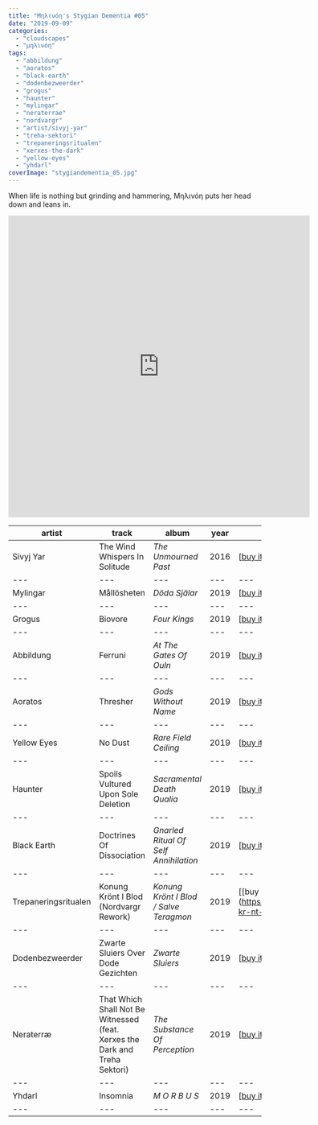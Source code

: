 ```yaml
---
title: "Μηλινόη's Stygian Dementia #05"
date: "2019-09-09"
categories: 
  - "cloudscapes"
  - "μηλινόη"
tags: 
  - "abbildung"
  - "aoratos"
  - "black-earth"
  - "dodenbezweerder"
  - "grogus"
  - "haunter"
  - "mylingar"
  - "neraterrae"
  - "nordvargr"
  - "artist/sivyj-yar"
  - "treha-sektori"
  - "trepaneringsritualen"
  - "xerxes-the-dark"
  - "yellow-eyes"
  - "yhdarl"
coverImage: "stygiandementia_05.jpg"
---
```


When life is nothing but grinding and hammering, Μηλινόη puts her head down and leans in.

<iframe src="https://www.mixcloud.com/widget/iframe/?feed=%2Feveningoflight%2F%CE%BC%CE%B7%CE%BB%CE%B9%CE%BD%CF%8C%CE%B7s-stygian-dementia-05%2F" width="600" height="600" frameborder="0"></iframe>

| **artist** | **track** | **album** | **year** | **purchase link** |
| --- | --- | --- | --- | --- |
| Sivyj Yar | The Wind Whispers In Solitude | _The Unmourned Past_ | 2016 | \[[buy it](https://avantgardemusic.bandcamp.com/album/the-unmourned-past)\] |
| --- | --- | --- | --- | --- |
| Mylingar | Mållösheten | _Döda Själar_ | 2019 | \[[buy it](https://mylingar.bandcamp.com/album/d-da-sj-lar)\] |
| --- | --- | --- | --- | --- |
| Grogus | Biovore | _Four Kings_ | 2019 | \[[buy it](https://grogus.bandcamp.com/album/four-kings)\] |
| --- | --- | --- | --- | --- |
| Abbildung | Ferruni | _At The Gates Of Ouln_ | 2019 | \[[buy it](https://winter-light.bandcamp.com/album/at-the-gates-of-ouln)\] |
| --- | --- | --- | --- | --- |
| Aoratos | Thresher | _Gods Without Name_ | 2019 | \[[buy it](https://aoratos.bandcamp.com/album/gods-without-name)\] |
| --- | --- | --- | --- | --- |
| Yellow Eyes | No Dust | _Rare Field Ceiling_ | 2019 | \[[buy it](https://yelloweyes.bandcamp.com/album/rare-field-ceiling)\] |
| --- | --- | --- | --- | --- |
| Haunter | Spoils Vultured Upon Sole Deletion | _Sacramental Death Qualia_ | 2019 | \[[buy it](https://hauntertx.bandcamp.com/album/sacramental-death-qualia)\] |
| --- | --- | --- | --- | --- |
| Black Earth | Doctrines Of Dissociation | _Gnarled Ritual Of Self Annihilation_ | 2019 | \[[buy it](https://cycliclaw.bandcamp.com/album/gnarled-ritual-of-self-annihilation)\] |
| --- | --- | --- | --- | --- |
| Trepaneringsritualen | Konung Krönt I Blod (Nordvargr Rework) | _Konung Krönt I Blod / Salve Teragmon_ | 2019 | \[[buy it](https://cycliclaw.bandcamp.com/album/konung-kr-nt-i-blod-salve-teragmon||)\] |
| --- | --- | --- | --- | --- |
| Dodenbezweerder | Zwarte Sluiers Over Dode Gezichten | _Zwarte Sluiers_ | 2019 | \[[buy it](https://dodenbezweerder.bandcamp.com/album/zwarte-sluiers)\] |
| --- | --- | --- | --- | --- |
| Neraterræ | That Which Shall Not Be Witnessed (feat. Xerxes the Dark and Treha Sektori) | _The Substance Of Perception_ | 2019 | \[[buy it](https://cycliclaw.bandcamp.com/album/the-substance-of-perception)\] |
| --- | --- | --- | --- | --- |
| Yhdarl | Insomnia | _M O R B U S_ | 2019 | \[[buy it](https://yhdarl.bandcamp.com/album/m-o-r-b-u-s)\] |
| --- | --- | --- | --- | --- |
